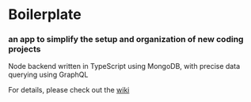 # Boilerplate

### an app to simplify the setup and organization of new coding projects

Node backend written in TypeScript using MongoDB, with precise data querying using GraphQL

For details, please check out the [wiki](https://github.com/jmchor/boilerplate_backend/wiki)
